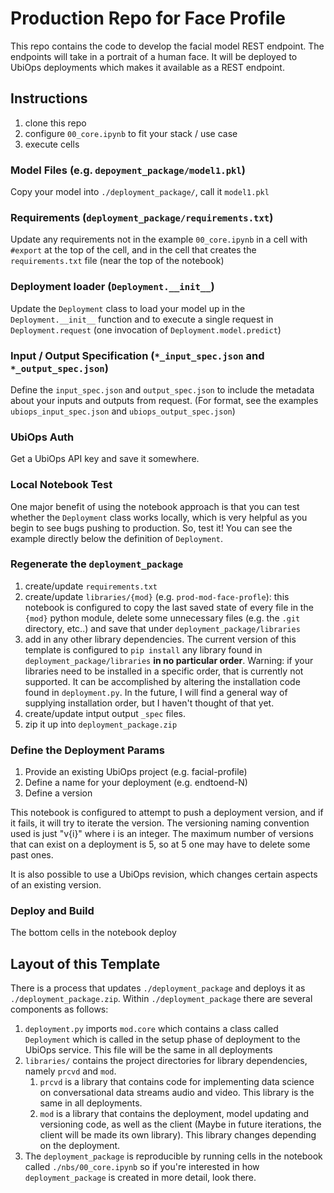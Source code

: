 # Production Repo for Face Profile
This repo contains the code to develop the facial model REST endpoint.  The endpoints will take in a portrait of a human face.  It will be deployed to UbiOps deployments which makes it available as a REST endpoint.

## Instructions
1. clone this repo
2. configure `00_core.ipynb` to fit your stack / use case
3. execute cells

### Model Files (e.g. `depoyment_package/model1.pkl`)
Copy your model into `./deployment_package/`, call it `model1.pkl`
### Requirements (`deployment_package/requirements.txt`)
Update any requirements not in the example `00_core.ipynb` in a cell with `#export` at the top of the cell, and in the cell that creates the `requirements.txt` file (near the top of the notebook)
### Deployment loader (`Deployment.__init__`)
Update the `Deployment` class to load your model up in the `Deployment.__init__` function and to execute a single request in `Deployment.request` (one invocation of `Deployment.model.predict`)
### Input / Output Specification (`*_input_spec.json` and `*_output_spec.json`)
Define the `input_spec.json` and `output_spec.json` to include the metadata about your inputs and outputs from request. (For format, see the examples `ubiops_input_spec.json` and `ubiops_output_spec.json`) 
### UbiOps Auth
Get a UbiOps API key and save it somewhere.
### Local Notebook Test
One major benefit of using the notebook approach is that you can test whether the `Deployment` class works locally, which is very helpful as you begin to see bugs pushing to production.  So, test it!  You can see the example directly below the definition of `Deployment`.
### Regenerate the `deployment_package`
1. create/update `requirements.txt`
2. create/update `libraries/{mod}` (e.g. `prod-mod-face-profle`): this notebook is configured to copy the last saved state of every file in the `{mod}` python module, delete some unnecessary files (e.g. the `.git` directory, etc..) and save that under `deployment_package/libraries`
3. add in any other library dependencies.  The current version of this template is configured to `pip install` any library found in `deployment_package/libraries` __in no particular order__.  Warning: if your libraries need to be installed in a specific order, that is currently not supported.  It can be accomplished by altering the installation code found in `deployment.py`.  In the future, I will find a general way of supplying installation order, but I haven't thought of that yet.
4. create/update intput output `_spec` files.
5. zip it up into `deployment_package.zip`
### Define the Deployment Params
1. Provide an existing UbiOps project (e.g. facial-profile)
2. Define a name for your deployment (e.g. endtoend-N)
3. Define a version

This notebook is configured to attempt to push a deployment version, and if it fails, it will try to iterate the version.  The versioning naming convention used is just "v{i}" where i is an integer.  The maximum number of versions that can exist on a deployment is 5, so at 5 one may have to delete some past ones.  

It is also possible to use a UbiOps revision, which changes certain aspects of an existing version.
### Deploy and Build
The bottom cells in the notebook deploy
## Layout of this Template
There is a process that updates `./deployment_package` and deploys it as `./deployment_package.zip`.  Within `./deployment_package` there are several components as follows:
1. `deployment.py` imports `mod.core` which contains a class called `Deployment` which is called in the setup phase of deployment to the UbiOps service.  This file will be the same in all deployments
2. `libraries/` contains the project directories for library dependencies, namely `prcvd` and `mod`.
    1. `prcvd` is a library that contains code for implementing data science on conversational data streams audio and video.  This library is the same in all deployments.
    2. `mod` is a library that contains the deployment, model updating and versioning code, as well as the client (Maybe in future iterations, the client will be made its own library).  This library changes depending on the deployment.
3. The `deployment_package` is reproducible by running cells in the notebook called `./nbs/00_core.ipynb` so if you're interested in how `deployment_package` is created in more detail, look there.